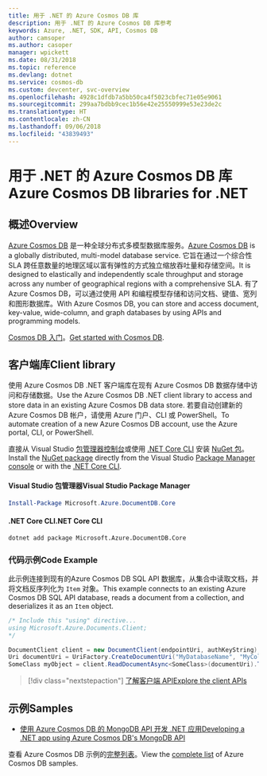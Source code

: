 ```yaml
---
title: 用于 .NET 的 Azure Cosmos DB 库
description: 用于 .NET 的 Azure Cosmos DB 库参考
keywords: Azure, .NET, SDK, API, Cosmos DB
author: camsoper
ms.author: casoper
manager: wpickett
ms.date: 08/31/2018
ms.topic: reference
ms.devlang: dotnet
ms.service: cosmos-db
ms.custom: devcenter, svc-overview
ms.openlocfilehash: 4928c1dfdb7a5bb50ca4f5023cbfec71e05e9061
ms.sourcegitcommit: 299aa7bdbb9cec1b56e42e25550999e53e23de2c
ms.translationtype: HT
ms.contentlocale: zh-CN
ms.lasthandoff: 09/06/2018
ms.locfileid: "43839493"
---
```

# <a name="azure-cosmos-db-libraries-for-net"></a><span data-ttu-id="35f40-104">用于 .NET 的 Azure Cosmos DB 库</span><span class="sxs-lookup"><span data-stu-id="35f40-104">Azure Cosmos DB libraries for .NET</span></span>

## <a name="overview"></a><span data-ttu-id="35f40-105">概述</span><span class="sxs-lookup"><span data-stu-id="35f40-105">Overview</span></span>

<span data-ttu-id="35f40-106">[Azure Cosmos DB](https://docs.microsoft.com/azure/cosmos-db/introduction) 是一种全球分布式多模型数据库服务。</span><span class="sxs-lookup"><span data-stu-id="35f40-106">[Azure Cosmos DB](https://docs.microsoft.com/azure/cosmos-db/introduction) is a globally distributed, multi-model database service.</span></span> <span data-ttu-id="35f40-107">它旨在通过一个综合性 SLA 跨任意数量的地理区域以富有弹性的方式独立缩放吞吐量和存储空间。</span><span class="sxs-lookup"><span data-stu-id="35f40-107">It is designed to elastically and independently scale throughput and storage across any number of geographical regions with a comprehensive SLA.</span></span> <span data-ttu-id="35f40-108">有了 Azure Cosmos DB，可以通过使用 API 和编程模型存储和访问文档、键值、宽列和图形数据库。</span><span class="sxs-lookup"><span data-stu-id="35f40-108">With Azure Cosmos DB, you can store and access document, key-value, wide-column, and graph databases by using APIs and programming models.</span></span> 

<span data-ttu-id="35f40-109">[Cosmos DB 入门](https://docs.microsoft.com/azure/cosmos-db/create-sql-api-dotnet)。</span><span class="sxs-lookup"><span data-stu-id="35f40-109">[Get started with Cosmos DB](https://docs.microsoft.com/azure/cosmos-db/create-sql-api-dotnet).</span></span>

## <a name="client-library"></a><span data-ttu-id="35f40-110">客户端库</span><span class="sxs-lookup"><span data-stu-id="35f40-110">Client library</span></span>

<span data-ttu-id="35f40-111">使用 Azure Cosmos DB .NET 客户端库在现有 Azure Cosmos DB 数据存储中访问和存储数据。</span><span class="sxs-lookup"><span data-stu-id="35f40-111">Use the Azure Cosmos DB .NET client library to access and store data in an existing Azure Cosmos DB data store.</span></span> <span data-ttu-id="35f40-112">若要自动创建新的 Azure Cosmos DB 帐户，请使用 Azure 门户、CLI 或 PowerShell。</span><span class="sxs-lookup"><span data-stu-id="35f40-112">To automate creation of a new Azure Cosmos DB account, use the Azure portal, CLI, or PowerShell.</span></span>

<span data-ttu-id="35f40-113">直接从 Visual Studio [包管理器控制台][PackageManager]或使用 [.NET Core CLI][DotNetCLI] 安装 [NuGet 包](https://www.nuget.org/packages/Microsoft.Azure.DocumentDB.Core)。</span><span class="sxs-lookup"><span data-stu-id="35f40-113">Install the [NuGet package](https://www.nuget.org/packages/Microsoft.Azure.DocumentDB.Core) directly from the Visual Studio [Package Manager console][PackageManager] or with the [.NET Core CLI][DotNetCLI].</span></span>

#### <a name="visual-studio-package-manager"></a><span data-ttu-id="35f40-114">Visual Studio 包管理器</span><span class="sxs-lookup"><span data-stu-id="35f40-114">Visual Studio Package Manager</span></span>

```powershell
Install-Package Microsoft.Azure.DocumentDB.Core
```

#### <a name="net-core-cli"></a><span data-ttu-id="35f40-115">.NET Core CLI</span><span class="sxs-lookup"><span data-stu-id="35f40-115">.NET Core CLI</span></span>

```bash
dotnet add package Microsoft.Azure.DocumentDB.Core
```

### <a name="code-example"></a><span data-ttu-id="35f40-116">代码示例</span><span class="sxs-lookup"><span data-stu-id="35f40-116">Code Example</span></span>

<span data-ttu-id="35f40-117">此示例连接到现有的Azure Cosmos DB SQL API 数据库，从集合中读取文档，并将文档反序列化为 `Item` 对象。</span><span class="sxs-lookup"><span data-stu-id="35f40-117">This example connects to an existing Azure Cosmos DB SQL API database, reads a document from a collection, and deserializes it as an `Item` object.</span></span>   

```csharp
/* Include this "using" directive...
using Microsoft.Azure.Documents.Client;
*/

DocumentClient client = new DocumentClient(endpointUri, authKeyString);
Uri documentUri = UriFactory.CreateDocumentUri("MyDatabaseName", "MyCollectionName", "DocumentId");
SomeClass myObject = client.ReadDocumentAsync<SomeClass>(documentUri).ToString();
```

> [!div class="nextstepaction"]
> [<span data-ttu-id="35f40-118">了解客户端 API</span><span class="sxs-lookup"><span data-stu-id="35f40-118">Explore the client APIs</span></span>](/dotnet/api/overview/azure/cosmosdb/client)

## <a name="samples"></a><span data-ttu-id="35f40-119">示例</span><span class="sxs-lookup"><span data-stu-id="35f40-119">Samples</span></span>

* [<span data-ttu-id="35f40-120">使用 Azure Cosmos DB 的 MongoDB API 开发 .NET 应用</span><span class="sxs-lookup"><span data-stu-id="35f40-120">Developing a .NET app using Azure Cosmos DB's MongoDB API</span></span>](https://azure.microsoft.com/resources/samples/azure-cosmos-db-mongodb-dotnet-getting-started/)

<span data-ttu-id="35f40-121">查看 Azure Cosmos DB 示例的[完整列表](https://azure.microsoft.com/resources/samples/?platform=dotnet&term=cosmosdb)。</span><span class="sxs-lookup"><span data-stu-id="35f40-121">View the [complete list](https://azure.microsoft.com/resources/samples/?platform=dotnet&term=cosmosdb) of Azure Cosmos DB samples.</span></span>

[PackageManager]: https://docs.microsoft.com/nuget/tools/package-manager-console
[DotNetCLI]: https://docs.microsoft.com/dotnet/core/tools/dotnet-add-package
